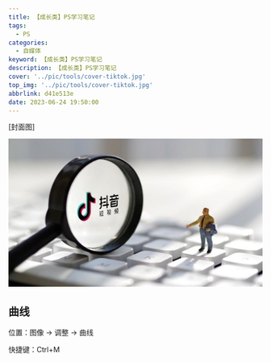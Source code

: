 ```yaml
---
title: 【成长类】PS学习笔记
tags:
  - PS
categories:
  - 自媒体
keyword: 【成长类】PS学习笔记
description: 【成长类】PS学习笔记
cover: '../pic/tools/cover-tiktok.jpg'
top_img: '../pic/tools/cover-tiktok.jpg'
abbrlink: d41e513e
date: 2023-06-24 19:50:00
---
```


[封面图]

![封面图](../pic/tools/cover-tiktok.jpg)

## 曲线

位置：图像 -> 调整 -> 曲线

快捷键：Ctrl+M


